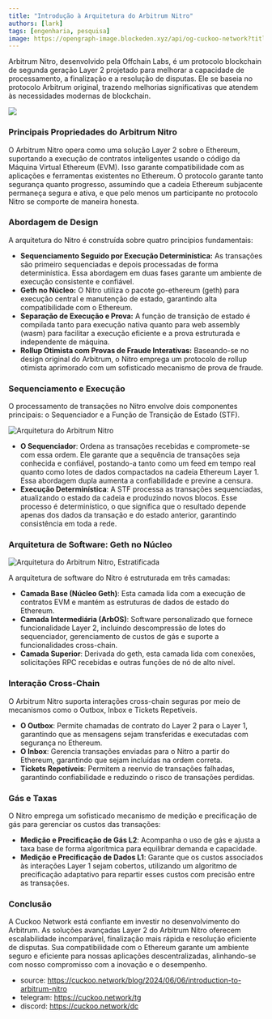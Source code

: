 ```yaml
---
title: "Introdução à Arquitetura do Arbitrum Nitro"
authors: [lark]
tags: [engenharia, pesquisa]
image: https://opengraph-image.blockeden.xyz/api/og-cuckoo-network?title=Introdução%20à%20Arquitetura%20do%20Arbitrum%20Nitro
---
```


Arbitrum Nitro, desenvolvido pela Offchain Labs, é um protocolo blockchain de segunda geração Layer 2 projetado para melhorar a capacidade de processamento, a finalização e a resolução de disputas. Ele se baseia no protocolo Arbitrum original, trazendo melhorias significativas que atendem às necessidades modernas de blockchain.

![](https://cuckoo-network.b-cdn.net/introduction-to-arbitrum-nitro.webp)

### Principais Propriedades do Arbitrum Nitro

O Arbitrum Nitro opera como uma solução Layer 2 sobre o Ethereum, suportando a execução de contratos inteligentes usando o código da Máquina Virtual Ethereum (EVM). Isso garante compatibilidade com as aplicações e ferramentas existentes no Ethereum. O protocolo garante tanto segurança quanto progresso, assumindo que a cadeia Ethereum subjacente permaneça segura e ativa, e que pelo menos um participante no protocolo Nitro se comporte de maneira honesta.

### Abordagem de Design

A arquitetura do Nitro é construída sobre quatro princípios fundamentais:

- **Sequenciamento Seguido por Execução Determinística:** As transações são primeiro sequenciadas e depois processadas de forma determinística. Essa abordagem em duas fases garante um ambiente de execução consistente e confiável.
- **Geth no Núcleo:** O Nitro utiliza o pacote go-ethereum (geth) para execução central e manutenção de estado, garantindo alta compatibilidade com o Ethereum.
- **Separação de Execução e Prova:** A função de transição de estado é compilada tanto para execução nativa quanto para web assembly (wasm) para facilitar a execução eficiente e a prova estruturada e independente de máquina.
- **Rollup Otimista com Provas de Fraude Interativas:** Baseando-se no design original do Arbitrum, o Nitro emprega um protocolo de rollup otimista aprimorado com um sofisticado mecanismo de prova de fraude.

### Sequenciamento e Execução

O processamento de transações no Nitro envolve dois componentes principais: o Sequenciador e a Função de Transição de Estado (STF).

![Arquitetura do Arbitrum Nitro](https://tp-misc.b-cdn.net/blockeden/arbitrum-nitro.webp "Arquitetura do Arbitrum Nitro")

- **O Sequenciador**: Ordena as transações recebidas e compromete-se com essa ordem. Ele garante que a sequência de transações seja conhecida e confiável, postando-a tanto como um feed em tempo real quanto como lotes de dados compactados na cadeia Ethereum Layer 1. Essa abordagem dupla aumenta a confiabilidade e previne a censura.
- **Execução Determinística**: A STF processa as transações sequenciadas, atualizando o estado da cadeia e produzindo novos blocos. Esse processo é determinístico, o que significa que o resultado depende apenas dos dados da transação e do estado anterior, garantindo consistência em toda a rede.

### Arquitetura de Software: Geth no Núcleo

![Arquitetura do Arbitrum Nitro, Estratificada](https://tp-misc.b-cdn.net/blockeden/arbitrum-nitro-architecture-layered.webp "Arquitetura do Arbitrum Nitro, Estratificada")

A arquitetura de software do Nitro é estruturada em três camadas:

- **Camada Base (Núcleo Geth)**: Esta camada lida com a execução de contratos EVM e mantém as estruturas de dados de estado do Ethereum.
- **Camada Intermediária (ArbOS)**: Software personalizado que fornece funcionalidade Layer 2, incluindo descompressão de lotes do sequenciador, gerenciamento de custos de gás e suporte a funcionalidades cross-chain.
- **Camada Superior**: Derivada do geth, esta camada lida com conexões, solicitações RPC recebidas e outras funções de nó de alto nível.

### Interação Cross-Chain

O Arbitrum Nitro suporta interações cross-chain seguras por meio de mecanismos como o Outbox, Inbox e Tickets Repetíveis.

- **O Outbox**: Permite chamadas de contrato do Layer 2 para o Layer 1, garantindo que as mensagens sejam transferidas e executadas com segurança no Ethereum.
- **O Inbox**: Gerencia transações enviadas para o Nitro a partir do Ethereum, garantindo que sejam incluídas na ordem correta.
- **Tickets Repetíveis**: Permitem a reenvio de transações falhadas, garantindo confiabilidade e reduzindo o risco de transações perdidas.

### Gás e Taxas

O Nitro emprega um sofisticado mecanismo de medição e precificação de gás para gerenciar os custos das transações:

- **Medição e Precificação de Gás L2**: Acompanha o uso de gás e ajusta a taxa base de forma algorítmica para equilibrar demanda e capacidade.
- **Medição e Precificação de Dados L1**: Garante que os custos associados às interações Layer 1 sejam cobertos, utilizando um algoritmo de precificação adaptativo para repartir esses custos com precisão entre as transações.

### Conclusão

A Cuckoo Network está confiante em investir no desenvolvimento do Arbitrum. As soluções avançadas Layer 2 do Arbitrum Nitro oferecem escalabilidade incomparável, finalização mais rápida e resolução eficiente de disputas. Sua compatibilidade com o Ethereum garante um ambiente seguro e eficiente para nossas aplicações descentralizadas, alinhando-se com nosso compromisso com a inovação e o desempenho.


- source: https://cuckoo.network/blog/2024/06/06/introduction-to-arbitrum-nitro
- telegram: https://cuckoo.network/tg
- discord: https://cuckoo.network/dc
